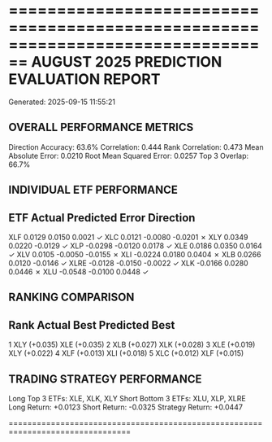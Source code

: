================================================================================
AUGUST 2025 PREDICTION EVALUATION REPORT
================================================================================
Generated: 2025-09-15 11:55:21

OVERALL PERFORMANCE METRICS
----------------------------------------
Direction Accuracy:     63.6%
Correlation:           0.444
Rank Correlation:      0.473
Mean Absolute Error:   0.0210
Root Mean Squared Error: 0.0257
Top 3 Overlap:         66.7%

INDIVIDUAL ETF PERFORMANCE
----------------------------------------
ETF        Actual  Predicted      Error  Direction
--------------------------------------------------------
XLF        0.0129     0.0150     0.0021          ✓
XLC        0.0121    -0.0080    -0.0201          ✗
XLY        0.0349     0.0220    -0.0129          ✓
XLP       -0.0298    -0.0120     0.0178          ✓
XLE        0.0186     0.0350     0.0164          ✓
XLV        0.0105    -0.0050    -0.0155          ✗
XLI       -0.0224     0.0180     0.0404          ✗
XLB        0.0266     0.0120    -0.0146          ✓
XLRE      -0.0128    -0.0150    -0.0022          ✓
XLK       -0.0166     0.0280     0.0446          ✗
XLU       -0.0548    -0.0100     0.0448          ✓

RANKING COMPARISON
----------------------------------------
Rank       Actual Best  Predicted Best
------------------------------------
1           XLY (+0.035)      XLE (+0.035) 
2           XLB (+0.027)      XLK (+0.028) 
3           XLE (+0.019)      XLY (+0.022) 
4           XLF (+0.013)      XLI (+0.018) 
5           XLC (+0.012)      XLF (+0.015) 

TRADING STRATEGY PERFORMANCE
----------------------------------------
Long Top 3 ETFs:    XLE, XLK, XLY
Short Bottom 3 ETFs: XLU, XLP, XLRE
Long Return:        +0.0123
Short Return:       -0.0325
Strategy Return:    +0.0447

================================================================================